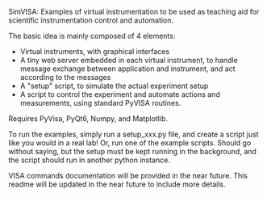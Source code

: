 SimVISA: Examples of virtual instrumentation to be used as teaching aid for scientific instrumentation control and automation.

The basic idea is mainly composed of 4 elements: 
- Virtual instruments, with graphical interfaces
- A tiny web server embedded in each virtual instrument, to handle message exchange between application and instrument, and act according to the messages
- A "setup" script, to simulate the actual experiment setup
- A script to control the experiment and automate actions and measurements, using standard PyVISA routines.

Requires PyVisa, PyQt6, Numpy, and Matplotlib.

To run the examples, simply run a setup_xxx.py file, and create a script just like you would in a real lab! Or, run one of the example scripts.
Should go without saying, but the setup must be kept running in the background, and the script should run in another python instance.

VISA commands documentation will be provided in the near future.
This readme will be updated in the near future to include more details.